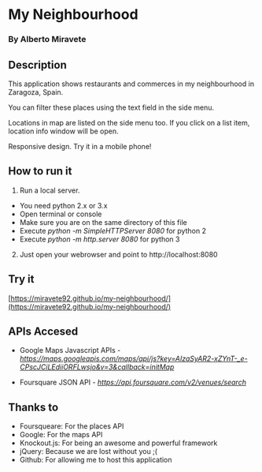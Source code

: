My Neighbourhood
================

### By Alberto Miravete

## Description

This application shows restaurants and commerces in my neighbourhood in Zaragoza, Spain.

You can filter these places using the text field in the side menu.

Locations in map are listed on the side menu too. If you click on a list item, location info window will be open.

Responsive design. Try it in a mobile phone!

## How to run it

1. Run a local server.

+ You need python 2.x or 3.x
+ Open terminal or console
+ Make sure you are on the same directory of this file
+ Execute *python -m SimpleHTTPServer 8080* for python 2
+ Execute *python -m http.server 8080* for python 3


2. Just open your webrowser and point to http://localhost:8080

## Try it
 
[https://miravete92.github.io/my-neighbourhood/](https://miravete92.github.io/my-neighbourhood/)


## APIs Accesed

+ Google Maps Javascript APIs - *https://maps.googleapis.com/maps/api/js?key=AIzaSyAR2-xZYnT-_e-CPscJCiLEdiiORFLwsjo&v=3&callback=initMap*

+ Foursquare JSON API - *https://api.foursquare.com/v2/venues/search*


## Thanks to

+ Foursqueare: For the places API
+ Google: For the maps API
+ Knockout.js: For being an awesome and powerful framework
+ jQuery: Because we are lost without you ;(
+ Github: For allowing me to host this application